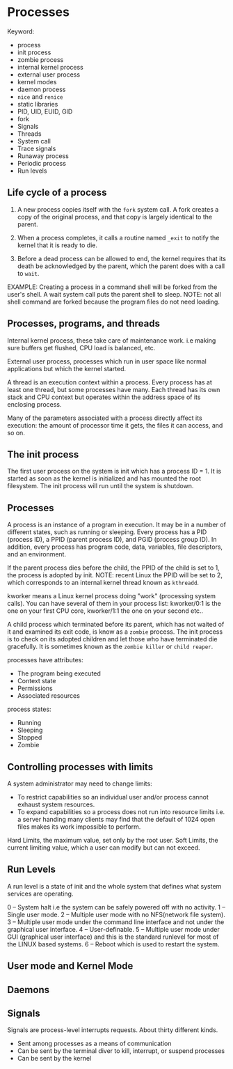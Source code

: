 # Processes

Keyword:
- process
- init process
- zombie process
- internal kernel process
- external user process
- kernel modes
- daemon process
- `nice` and `renice`
- static libraries
- PID, UID, EUID, GID
- fork
- Signals
- Threads
- System call
- Trace signals
- Runaway process
- Periodic process
- Run levels

## Life cycle of a process

1) A new process copies itself with the `fork` system call. A fork creates a
copy of the original process, and that copy is largely identical to the parent.

2) When a process completes, it calls a routine named `_exit` to notify the kernel
that it is ready to die.

3) Before a dead process can be allowed to end, the kernel requires that
its death be acknowledged by the parent, which the parent does with a call to
`wait`.

EXAMPLE: Creating a process in a command shell will be forked from the user's
shell. A wait system call puts the parent shell to sleep. NOTE: not all shell
command are forked because the program files do not need loading.

## Processes, programs, and threads

Internal kernel process, these take care of maintenance work. i.e making
sure buffers get flushed, CPU load is balanced, etc.

External user process, processes which run in user space like normal applications
but which the kernel started.

A thread is an execution context within a process. Every process has at least
one thread, but some processes have many. Each thread has its own stack and
CPU context but operates within the address space of its enclosing process.

Many of the parameters associated with a process directly affect its execution:
the amount of processor time it gets, the files it can access, and so on.

## The init process

The first user process on the system is init which has a process ID = 1. It is
started as soon as the kernel is initialized and has mounted the root filesystem.
The init process will run until the system is shutdown.

## Processes

A process is an instance of a program in execution. It may be in a number of
different states, such as running or sleeping. Every process has a PID (process ID),
a PPID (parent process ID), and PGID (process group ID). In addition, every process
has program code, data, variables, file descriptors, and an environment.

If the parent process dies before the child, the PPID of the child is set to 1,
the process is adopted by init. NOTE: recent Linux the PPID will be set to 2,
which corresponds to an internal kernel thread known as `kthreadd`.

kworker means a Linux kernel process doing "work" (processing system calls).
You can have several of them in your process list: kworker/0:1 is the one on
your first CPU core, kworker/1:1 the one on your second etc..

A child process which terminated before its parent, which has not waited of it
and examined its exit code, is know as a `zombie` process. The init process is
to check on its adopted children and let those who have terminated die gracefully.
It is sometimes known as the `zombie killer` or `child reaper`.

processes have attributes:
- The program being executed
- Context state
- Permissions
- Associated resources

process states:
- Running
- Sleeping
- Stopped
- Zombie

## Controlling processes with limits

A system administrator may need to change limits:

- To restrict capabilities so an individual user and/or process cannot exhaust system resources.
- To expand capabilities so a process does not run into resource limits i.e.
a server handing many clients may find that the default of 1024 open files makes its work impossible to perform.

Hard Limits, the maximum value, set only by the root user.
Soft Limits, the current limiting value, which a user can modify but can not exceed.

## Run Levels

A run level is a state of init and the whole system that defines what system services are operating.

0 – System halt i.e the system can be safely powered off with no activity.
1 – Single user mode.
2 – Multiple user mode with no NFS(network file system).
3 – Multiple user mode under the command line interface and not under the graphical user interface.
4 – User-definable.
5 – Multiple user mode under GUI (graphical user interface) and this is the standard runlevel for most of the LINUX based systems.
6 – Reboot which is used to restart the system.

## User mode and Kernel Mode

## Daemons

## Signals

Signals are process-level interrupts requests. About thirty different kinds.

- Sent among processes as a means of communication
- Can be sent by the terminal diver to kill, interrupt, or suspend processes
- Can be sent by the kernel
